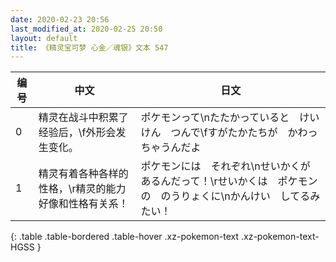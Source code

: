 ```yaml
---
date: 2020-02-23 20:56
last_modified_at: 2020-02-25 20:50
layout: default
title: 《精灵宝可梦 心金／魂银》文本 547
---
```

| 编号 | 中文 | 日文 |
| ---- | ---- | ---- |
| 0 | 精灵在战斗中积累了经验后，\f外形会发生变化。 | ポケモンって\nたたかっていると　けいけん　つんで\fすがたかたちが　かわっちゃうんだよ |
| 1 | 精灵有着各种各样的性格，\r精灵的能力好像和性格有关系！ | ポケモンには　それぞれ\nせいかくが　あるんだって！\rせいかくは　ポケモンの　のうりょくに\nかんけい　してるみたい！ |
{: .table .table-bordered .table-hover .xz-pokemon-text .xz-pokemon-text-HGSS }